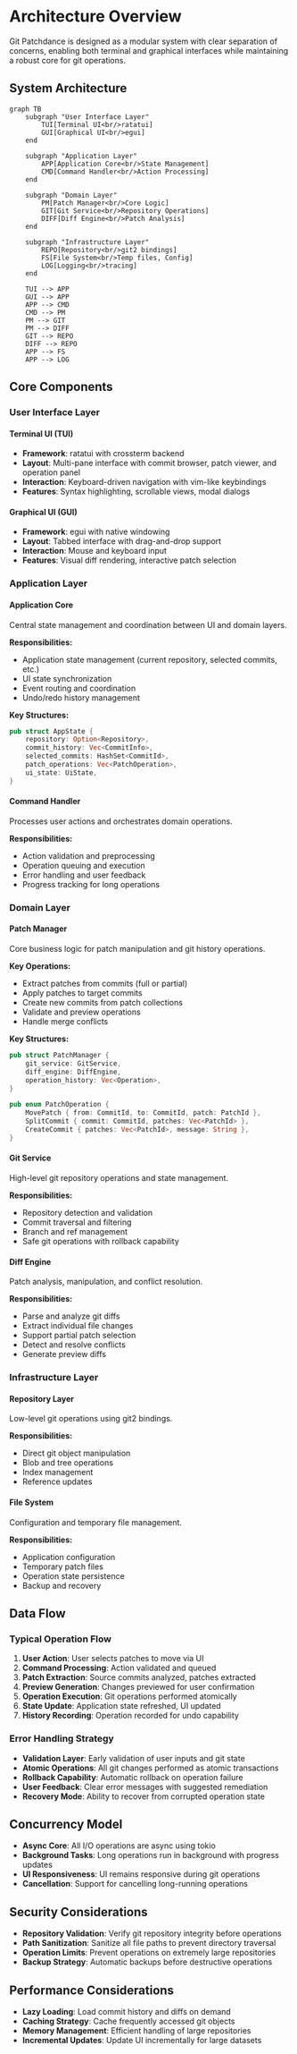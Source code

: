 # Architecture Overview

Git Patchdance is designed as a modular system with clear separation of concerns, enabling both terminal and graphical interfaces while maintaining a robust core for git operations.

## System Architecture

```mermaid
graph TB
    subgraph "User Interface Layer"
        TUI[Terminal UI<br/>ratatui]
        GUI[Graphical UI<br/>egui]
    end
    
    subgraph "Application Layer"
        APP[Application Core<br/>State Management]
        CMD[Command Handler<br/>Action Processing]
    end
    
    subgraph "Domain Layer"
        PM[Patch Manager<br/>Core Logic]
        GIT[Git Service<br/>Repository Operations]
        DIFF[Diff Engine<br/>Patch Analysis]
    end
    
    subgraph "Infrastructure Layer"
        REPO[Repository<br/>git2 bindings]
        FS[File System<br/>Temp files, Config]
        LOG[Logging<br/>tracing]
    end
    
    TUI --> APP
    GUI --> APP
    APP --> CMD
    CMD --> PM
    PM --> GIT
    PM --> DIFF
    GIT --> REPO
    DIFF --> REPO
    APP --> FS
    APP --> LOG
```

## Core Components

### User Interface Layer

#### Terminal UI (TUI)
- **Framework**: ratatui with crossterm backend
- **Layout**: Multi-pane interface with commit browser, patch viewer, and operation panel
- **Interaction**: Keyboard-driven navigation with vim-like keybindings
- **Features**: Syntax highlighting, scrollable views, modal dialogs

#### Graphical UI (GUI) 
- **Framework**: egui with native windowing
- **Layout**: Tabbed interface with drag-and-drop support
- **Interaction**: Mouse and keyboard input
- **Features**: Visual diff rendering, interactive patch selection

### Application Layer

#### Application Core
Central state management and coordination between UI and domain layers.

**Responsibilities:**
- Application state management (current repository, selected commits, etc.)
- UI state synchronization 
- Event routing and coordination
- Undo/redo history management

**Key Structures:**
```rust
pub struct AppState {
    repository: Option<Repository>,
    commit_history: Vec<CommitInfo>,
    selected_commits: HashSet<CommitId>,
    patch_operations: Vec<PatchOperation>,
    ui_state: UiState,
}
```

#### Command Handler
Processes user actions and orchestrates domain operations.

**Responsibilities:**
- Action validation and preprocessing
- Operation queuing and execution
- Error handling and user feedback
- Progress tracking for long operations

### Domain Layer

#### Patch Manager
Core business logic for patch manipulation and git history operations.

**Key Operations:**
- Extract patches from commits (full or partial)
- Apply patches to target commits
- Create new commits from patch collections  
- Validate and preview operations
- Handle merge conflicts

**Key Structures:**
```rust
pub struct PatchManager {
    git_service: GitService,
    diff_engine: DiffEngine,
    operation_history: Vec<Operation>,
}

pub enum PatchOperation {
    MovePatch { from: CommitId, to: CommitId, patch: PatchId },
    SplitCommit { commit: CommitId, patches: Vec<PatchId> },
    CreateCommit { patches: Vec<PatchId>, message: String },
}
```

#### Git Service  
High-level git repository operations and state management.

**Responsibilities:**
- Repository detection and validation
- Commit traversal and filtering
- Branch and ref management
- Safe git operations with rollback capability

#### Diff Engine
Patch analysis, manipulation, and conflict resolution.

**Responsibilities:**
- Parse and analyze git diffs
- Extract individual file changes
- Support partial patch selection
- Detect and resolve conflicts
- Generate preview diffs

### Infrastructure Layer

#### Repository Layer
Low-level git operations using git2 bindings.

**Responsibilities:**
- Direct git object manipulation
- Blob and tree operations
- Index management
- Reference updates

#### File System
Configuration and temporary file management.

**Responsibilities:**
- Application configuration
- Temporary patch files
- Operation state persistence
- Backup and recovery

## Data Flow

### Typical Operation Flow

1. **User Action**: User selects patches to move via UI
2. **Command Processing**: Action validated and queued
3. **Patch Extraction**: Source commits analyzed, patches extracted
4. **Preview Generation**: Changes previewed for user confirmation
5. **Operation Execution**: Git operations performed atomically
6. **State Update**: Application state refreshed, UI updated
7. **History Recording**: Operation recorded for undo capability

### Error Handling Strategy

- **Validation Layer**: Early validation of user inputs and git state
- **Atomic Operations**: All git changes performed as atomic transactions
- **Rollback Capability**: Automatic rollback on operation failure
- **User Feedback**: Clear error messages with suggested remediation
- **Recovery Mode**: Ability to recover from corrupted operation state

## Concurrency Model

- **Async Core**: All I/O operations are async using tokio
- **Background Tasks**: Long operations run in background with progress updates
- **UI Responsiveness**: UI remains responsive during git operations
- **Cancellation**: Support for cancelling long-running operations

## Security Considerations

- **Repository Validation**: Verify git repository integrity before operations
- **Path Sanitization**: Sanitize all file paths to prevent directory traversal
- **Operation Limits**: Prevent operations on extremely large repositories
- **Backup Strategy**: Automatic backups before destructive operations

## Performance Considerations

- **Lazy Loading**: Load commit history and diffs on demand
- **Caching Strategy**: Cache frequently accessed git objects
- **Memory Management**: Efficient handling of large repositories
- **Incremental Updates**: Update UI incrementally for large datasets